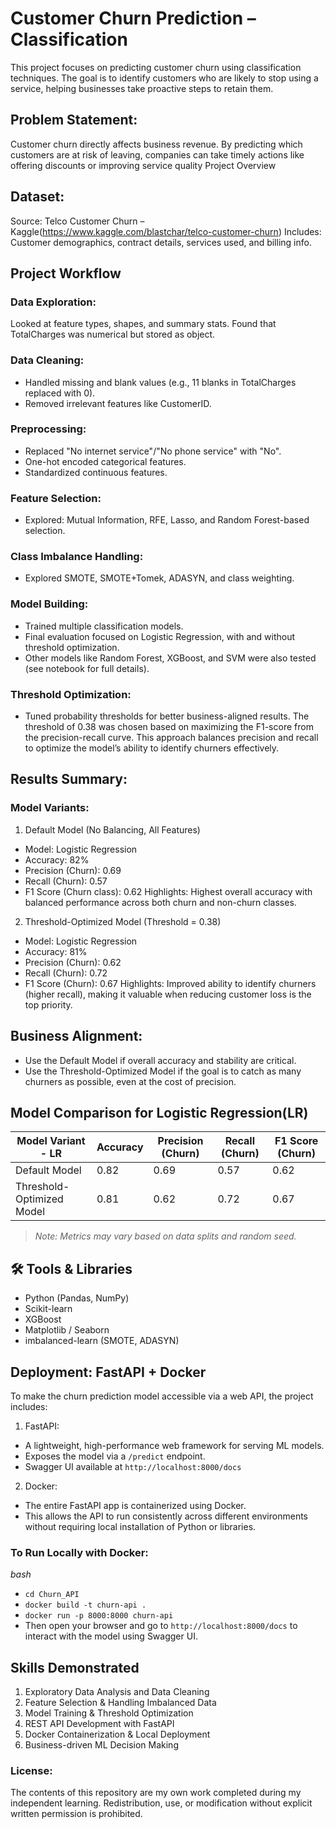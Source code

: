# Customer Churn Prediction – Classification

This project focuses on predicting customer churn using classification techniques. The goal is to identify customers who are likely to stop using a service, helping businesses take proactive steps to retain them.

## Problem Statement:
Customer churn directly affects business revenue. By predicting which customers are at risk of leaving, companies can take timely actions like offering discounts or improving service quality
Project Overview

## Dataset:
Source: Telco Customer Churn – Kaggle(https://www.kaggle.com/blastchar/telco-customer-churn)
Includes: Customer demographics, contract details, services used, and billing info.

## Project Workflow
### Data Exploration: 
Looked at feature types, shapes, and summary stats. Found that TotalCharges was numerical but stored as object.

### Data Cleaning:
- Handled missing and blank values (e.g., 11 blanks in TotalCharges replaced with 0).
- Removed irrelevant features like CustomerID.

### Preprocessing:
- Replaced "No internet service"/"No phone service" with "No".
- One-hot encoded categorical features.
- Standardized continuous features.
  
### Feature Selection:
- Explored: Mutual Information, RFE, Lasso, and Random Forest-based selection.
  
### Class Imbalance Handling:
- Explored SMOTE, SMOTE+Tomek, ADASYN, and class weighting.

### Model Building:
- Trained multiple classification models.
- Final evaluation focused on Logistic Regression, with and without threshold optimization.
- Other models like Random Forest, XGBoost, and SVM were also tested (see notebook for full details).

### Threshold Optimization:
- Tuned probability thresholds for better business-aligned results. The threshold of 0.38 was chosen based on maximizing the F1-score from the precision-recall curve. This approach balances precision and recall to optimize the model’s ability to identify churners effectively.

## Results Summary:  
### Model Variants:
1. Default Model (No Balancing, All Features)
- Model: Logistic Regression
- Accuracy: 82%
- Precision (Churn): 0.69
- Recall (Churn): 0.57
- F1 Score (Churn class): 0.62
Highlights: Highest overall accuracy with balanced performance across both churn and non-churn classes.

 2. Threshold-Optimized Model (Threshold = 0.38)
- Model: Logistic Regression
- Accuracy: 81%
- Precision (Churn): 0.62
- Recall (Churn): 0.72
- F1 Score (Churn): 0.67
Highlights: Improved ability to identify churners (higher recall), making it valuable when reducing customer loss is the top priority.

## Business Alignment:
- Use the Default Model if overall accuracy and stability are critical.
- Use the Threshold-Optimized Model if the goal is to catch as many churners as possible, even at the cost of precision.


##  Model Comparison for Logistic Regression(LR)

| Model Variant - LR        | Accuracy	| Precision (Churn)   | Recall (Churn)    | F1 Score (Churn)  |
|---------------------------|-----------|---------------------|-------------------|-------------------|
| Default Model             | 0.82      | 0.69                | 0.57              | 0.62              |
| Threshold-Optimized Model | 0.81      | 0.62                | 0.72              | 0.67              |

> *Note: Metrics may vary based on data splits and random seed.*

## 🛠️ Tools & Libraries

- Python (Pandas, NumPy)
- Scikit-learn
- XGBoost
- Matplotlib / Seaborn
- imbalanced-learn (SMOTE, ADASYN)

## Deployment: FastAPI + Docker
To make the churn prediction model accessible via a web API, the project includes:
1. FastAPI:
- A lightweight, high-performance web framework for serving ML models.
- Exposes the model via a ```/predict``` endpoint.
- Swagger UI available at ```http://localhost:8000/docs```

2. Docker:
- The entire FastAPI app is containerized using Docker.
- This allows the API to run consistently across different environments without requiring local installation of Python or libraries.

### To Run Locally with Docker:
*bash*
- ```cd Churn_API```
- ```docker build -t churn-api .```
- ```docker run -p 8000:8000 churn-api```
- Then open your browser and go to ```http://localhost:8000/docs``` to interact with the model using Swagger UI.

## Skills Demonstrated
1. Exploratory Data Analysis and Data Cleaning
2. Feature Selection & Handling Imbalanced Data
3. Model Training & Threshold Optimization
4. REST API Development with FastAPI
5. Docker Containerization & Local Deployment
6. Business-driven ML Decision Making

###  License:
The contents of this repository are my own work completed during my independent learning. Redistribution, use, or modification without explicit written permission is prohibited.

